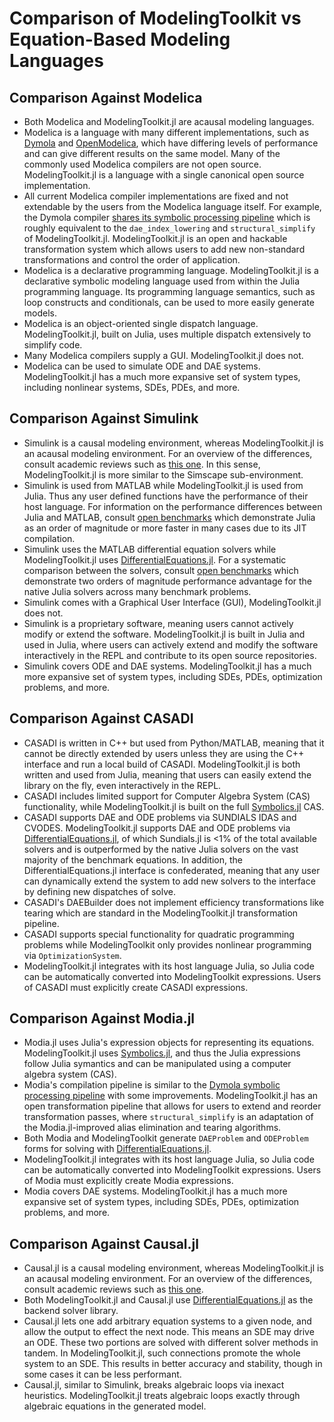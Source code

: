 # Comparison of ModelingToolkit vs Equation-Based Modeling Languages

## Comparison Against Modelica

- Both Modelica and ModelingToolkit.jl are acausal modeling languages.
- Modelica is a language with many different implementations, such as
  [Dymola](https://www.3ds.com/products-services/catia/products/dymola/) and
  [OpenModelica](https://openmodelica.org/), which have differing levels of
  performance and can give different results on the same model. Many of the
  commonly used Modelica compilers are not open source. ModelingToolkit.jl
  is a language with a single canonical open source implementation.
- All current Modelica compiler implementations are fixed and not extendable
  by the users from the Modelica language itself. For example, the Dymola
  compiler [shares its symbolic processing pipeline](https://www.claytex.com/tech-blog/model-translation-and-symbolic-manipulation/)
  which is roughly equivalent to the `dae_index_lowering` and `structural_simplify`
  of ModelingToolkit.jl. ModelingToolkit.jl is an open and hackable transformation
  system which allows users to add new non-standard transformations and control
  the order of application.
- Modelica is a declarative programming language. ModelingToolkit.jl is a
  declarative symbolic modeling language used from within the Julia programming
  language. Its programming language semantics, such as loop constructs and
  conditionals, can be used to more easily generate models.
- Modelica is an object-oriented single dispatch language. ModelingToolkit.jl,
  built on Julia, uses multiple dispatch extensively to simplify code.
- Many Modelica compilers supply a GUI. ModelingToolkit.jl does not.
- Modelica can be used to simulate ODE and DAE systems. ModelingToolkit.jl
  has a much more expansive set of system types, including nonlinear systems,
  SDEs, PDEs, and more.

## Comparison Against Simulink

- Simulink is a causal modeling environment, whereas ModelingToolkit.jl is an
  acausal modeling environment. For an overview of the differences, consult
  academic reviews such as [this one](https://arxiv.org/abs/1909.00484). In this
  sense, ModelingToolkit.jl is more similar to the Simscape sub-environment.
- Simulink is used from MATLAB while ModelingToolkit.jl is used from Julia.
  Thus any user defined functions have the performance of their host language.
  For information on the performance differences between Julia and MATLAB,
  consult [open benchmarks](https://julialang.org/benchmarks/) which demonstrate
  Julia as an order of magnitude or more faster in many cases due to its JIT
  compilation.
- Simulink uses the MATLAB differential equation solvers while ModelingToolkit.jl
  uses [DifferentialEquations.jl](https://diffeq.sciml.ai/dev/). For a systematic
  comparison between the solvers, consult
  [open benchmarks](https://benchmarks.sciml.ai/html/MultiLanguage/wrapper_packages.html)
  which demonstrate two orders of magnitude performance advantage for the native
  Julia solvers across many benchmark problems.
- Simulink comes with a Graphical User Interface (GUI), ModelingToolkit.jl
  does not.
- Simulink is a proprietary software, meaning users cannot actively modify or
  extend the software. ModelingToolkit.jl is built in Julia and used in Julia,
  where users can actively extend and modify the software interactively in the
  REPL and contribute to its open source repositories.
- Simulink covers ODE and DAE systems. ModelingToolkit.jl has a much more
  expansive set of system types, including SDEs, PDEs, optimization problems,
  and more.

## Comparison Against CASADI

- CASADI is written in C++ but used from Python/MATLAB, meaning that it cannot be
  directly extended by users unless they are using the C++ interface and run a
  local build of CASADI. ModelingToolkit.jl is both written and used from
  Julia, meaning that users can easily extend the library on the fly, even
  interactively in the REPL.
- CASADI includes limited support for Computer Algebra System (CAS) functionality,
  while ModelingToolkit.jl is built on the full
  [Symbolics.jl](https://github.com/JuliaSymbolics/Symbolics.jl) CAS.
- CASADI supports DAE and ODE problems via SUNDIALS IDAS and CVODES. ModelingToolkit.jl
  supports DAE and ODE problems via [DifferentialEquations.jl](https://diffeq.sciml.ai/dev/),
  of which Sundials.jl is <1% of the total available solvers and is outperformed
  by the native Julia solvers on the vast majority of the benchmark equations.
  In addition, the DifferentialEquations.jl interface is confederated, meaning
  that any user can dynamically extend the system to add new solvers to the
  interface by defining new dispatches of solve.
- CASADI's DAEBuilder does not implement efficiency transformations like tearing
  which are standard in the ModelingToolkit.jl transformation pipeline.
- CASADI supports special functionality for quadratic programming problems while
  ModelingToolkit only provides nonlinear programming via `OptimizationSystem`.
- ModelingToolkit.jl integrates with its host language Julia, so Julia code
  can be automatically converted into ModelingToolkit expressions. Users of
  CASADI must explicitly create CASADI expressions.

## Comparison Against Modia.jl

- Modia.jl uses Julia's expression objects for representing its equations.
  ModelingToolkit.jl uses [Symbolics.jl](https://symbolics.juliasymbolics.org/dev/),
  and thus the Julia expressions follow Julia symantics and can be manipulated
  using a computer algebra system (CAS).
- Modia's compilation pipeline is similar to the
  [Dymola symbolic processing pipeline](https://www.claytex.com/tech-blog/model-translation-and-symbolic-manipulation/)
  with some improvements. ModelingToolkit.jl has an open transformation pipeline
  that allows for users to extend and reorder transformation passes, where
  `structural_simplify` is an adaptation of the Modia.jl-improved alias elimination
  and tearing algorithms.
- Both Modia and ModelingToolkit generate `DAEProblem` and `ODEProblem` forms for
  solving with [DifferentialEquations.jl](https://diffeq.sciml.ai/dev/).
- ModelingToolkit.jl integrates with its host language Julia, so Julia code
  can be automatically converted into ModelingToolkit expressions. Users of
  Modia must explicitly create Modia expressions.
- Modia covers DAE systems. ModelingToolkit.jl has a much more
  expansive set of system types, including SDEs, PDEs, optimization problems,
  and more.

## Comparison Against Causal.jl

- Causal.jl is a causal modeling environment, whereas ModelingToolkit.jl is an
  acausal modeling environment. For an overview of the differences, consult
  academic reviews such as [this one](https://arxiv.org/abs/1909.00484).
- Both ModelingToolkit.jl and Causal.jl use [DifferentialEquations.jl](https://diffeq.sciml.ai/stable/)
  as the backend solver library.
- Causal.jl lets one add arbitrary equation systems to a given node, and allow
  the output to effect the next node. This means an SDE may drive an ODE. These
  two portions are solved with different solver methods in tandem. In
  ModelingToolkit.jl, such connections promote the whole system to an SDE. This
  results in better accuracy and stability, though in some cases it can be
  less performant.
- Causal.jl, similar to Simulink, breaks algebraic loops via inexact heuristics.
  ModelingToolkit.jl treats algebraic loops exactly through algebraic equations
  in the generated model.

